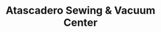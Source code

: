 ---
title: "Atascadero Sewing & Vacuum Center"
url: /atascadero/atascadero-sewing-und-vacuum-center/
shop: Staubsauger
---